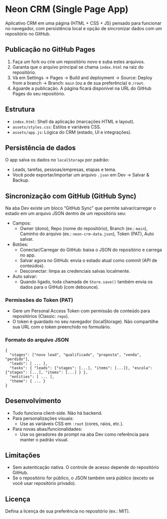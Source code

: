 # Neon CRM (Single Page App)

Aplicativo CRM em uma página (HTML + CSS + JS) pensado para funcionar no navegador, com persistência local e opção de sincronizar dados com um repositório no GitHub.

## Publicação no GitHub Pages

1. Faça um fork ou crie um repositório novo e suba estes arquivos.
2. Garanta que o arquivo principal se chama `index.html` na raiz do repositório.
3. Vá em Settings → Pages → Build and deployment → Source: Deploy from a branch → Branch: `main` (ou a de sua preferência) e `/root`.
4. Aguarde a publicação. A página ficará disponível na URL do GitHub Pages do seu repositório.

## Estrutura

- `index.html`: Shell da aplicação (marcações HTML e layout).
- `assets/styles.css`: Estilos e variáveis CSS.
- `assets/app.js`: Lógica do CRM (estado, UI e integrações).

## Persistência de dados

O app salva os dados no `localStorage` por padrão:
- Leads, tarefas, pessoas/empresas, etapas e tema.
- Você pode exportar/importar um arquivo `.json` em Dev → Salvar & Backup.

## Sincronização com GitHub (GitHub Sync)

Na aba Dev existe um bloco “GitHub Sync” que permite salvar/carregar o estado em um arquivo JSON dentro de um repositório seu:

- Campos:
  - Owner (dono), Repo (nome do repositório), Branch (ex.: `main`), Caminho do arquivo (ex.: `neon-crm-data.json`), Token (PAT), Auto salvar.
- Botões:
  - Conectar/Carregar do GitHub: baixa o JSON do repositório e carrega no app.
  - Salvar agora no GitHub: envia o estado atual como commit (API de conteúdos).
  - Desconectar: limpa as credenciais salvas localmente.
- Auto salvar:
  - Quando ligado, toda chamada de `Store.save()` também envia os dados para o GitHub (com debounce).

### Permissões do Token (PAT)

- Gere um Personal Access Token com permissão de conteúdo para repositórios (Classic: `repo`).
- O token é guardado no seu navegador (localStorage). Não compartilhe sua URL com o token preenchido no formulário.

### Formato do arquivo JSON

```
{
  "stages": ["novo lead", "qualificado", "proposta", "venda", "perdido"],
  "leads": [ ... ],
  "tasks": { "leads": {"stages": [...], "items": [...]}, "escola": {"stages": [...], "items": [...] } },
  "entities": [ ... ],
  "theme": { ... }
}
```

## Desenvolvimento

- Tudo funciona client-side. Não há backend.
- Para personalizações visuais:
  - Use as variáveis CSS em `:root` (cores, raios, etc.).
- Para novas abas/funcionalidades:
  - Use os geradores de prompt na aba Dev como referência para manter o padrão visual.

## Limitações

- Sem autenticação nativa. O controle de acesso depende do repositório GitHub.
- Se o repositório for público, o JSON também será público (exceto se você usar repositório privado).

## Licença

Defina a licença de sua preferência no repositório (ex.: MIT).
